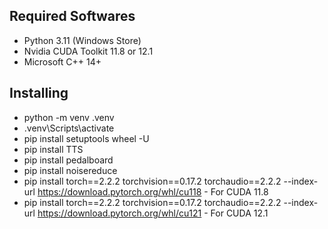 ## Required Softwares
- Python 3.11 (Windows Store)
- Nvidia CUDA Toolkit 11.8 or 12.1
- Microsoft C++ 14+

## Installing
- python -m venv .venv
- .venv\Scripts\activate
- pip install setuptools wheel -U
- pip install TTS
- pip install pedalboard
- pip install noisereduce
- pip install torch==2.2.2 torchvision==0.17.2 torchaudio==2.2.2 --index-url https://download.pytorch.org/whl/cu118 - For CUDA 11.8
- pip install torch==2.2.2 torchvision==0.17.2 torchaudio==2.2.2 --index-url https://download.pytorch.org/whl/cu121 - For CUDA 12.1
